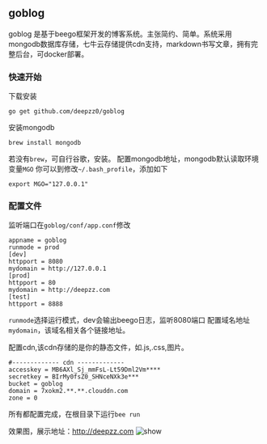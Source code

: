 ## goblog 

goblog 是基于beego框架开发的博客系统。主张简约、简单。系统采用mongodb数据库存储，七牛云存储提供cdn支持，markdown书写文章，拥有完整后台，可docker部署。

### 快速开始

下载安装
```
go get github.com/deepzz0/goblog
```

安装mongodb
```
brew install mongodb
```
若没有<code>brew</code>，可自行谷歌，安装。
配置mongodb地址，mongodb默认读取环境变量<code>MGO</code>
你可以到修改<code>~/.bash_profile</code>，添加如下
```
export MGO="127.0.0.1"
```
### 配置文件

监听端口在<code>goblog/conf/app.conf</code>修改
```
appname = goblog
runmode = prod
[dev]
httpport = 8080
mydomain = http://127.0.0.1
[prod]
httpport = 80
mydomain = http://deepzz.com
[test]
httpport = 8888
```
<code>runmode</code>选择运行模式，dev会输出beego日志，监听8080端口
配置域名地址<code>mydomain</code>，该域名相关各个链接地址。

配置cdn,该cdn存储的是你的静态文件，如.js,.css,图片。
```
#------------- cdn -------------
accesskey = MB6AXl_Sj_mmFsL-Lt59Dml2Vm****
secretkey = BIrMy0fsZ0_SHNceNXk3e***
bucket = goblog
domain = 7xokm2.**.**.clouddn.com
zone = 0
```

所有都配置完成，在根目录下运行<code>bee run</code>

效果图，展示地址：<http://deepzz.com>
![show](http://7xokm2.com1.z0.glb.clouddn.com/img/blog.png)


